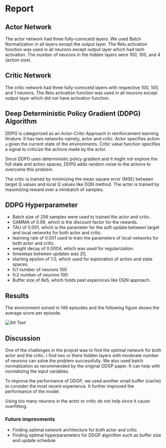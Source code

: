 # Report


## Actor Network


The actor network had three fully-conncetd layers. We used Batch Normalization in all layers except the output layer. The Relu activation function was used in all neurons except output layer which had tanh activation. The number of neurons in the hidden layers were 100, 100, and 4 (action size).


## Critic Network


The critic network had three fully-conncetd layers with respective 100, 100, and 1 neurons. The Relu activation function was used in all neurons except output layer which did not have activation function.

## Deep	Deterministic	Policy Gradient	(DDPG) Algorithm

DDPG is categorized as an Actor-Critic Approach in reinforcement learning litrature. It has two networks namely, actor and critic. Actor specifies action `a` given the current state of	the	environments. Critic value function	specifies	a	signal to criticize	the	actions	made by	the	actor.

Since DDPG uses deterministic	policy	gradient and it	might	not	explore	the	full state	and	action spaces, DDPG adds random noise to the actions to overcome this problem.

The critic is trained by minimizing the mean square error (MSE) between target Q values and local Q values like DQN method. The actor is trained by maximizing reward over a minibatch of samples. 


## DDPG Hyperparameter

- Batch size of 256 samples were used to trained the actor and critic.
- GAMMA of 0.99, which is the discount factor for the rewards.
- TAU of 0.001, which is the parameter for the soft update between target and local networks for both actor and critic.
- learning rate of 0.001 used to train the parameters of local networks for both actor and critic.
- weight decay of 0.0004, which was used for regularization.
- timesteps between updates was 20,
- starting epsilon of 1.0, which used for exploration of action and state spaces.
- fc1 number of neurons 100
- fc2 number of neurons 100
- Buffer size of 8e5, which holds past experinces like DQN approach. 

## Results


The environment solved in 146 episodes and the following figure shows the average score per episode.

![Alt Text](https://github.com/saeedkhaki92/reacher_DDPG/blob/master/result.png?raw=true)

## Discussion

One of the challenges in the projcet was to find the optimal network for both actor and the critic. I find two or there hidden layers with moderate number of neurons can solve the problem successfully. We also used batch normalization as recommended by the original DDGP paper. It can help with normalizing the input variables.

To improve the performance of DDGP, we used another small buffer (cache) to consider the most recent experience. It further improved the performance of the model. 

Using too many neurons in the actor or critic do not help since it cause overfitting.

### Future improvments
- Finding optimal network architecture for both actor and critic
- Finding optimal hyperparameters for DDGP algorithm such as buffer size and update schedule



